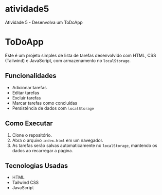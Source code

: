 # atividade5
Atividade 5 - Desenvolva um ToDoApp


# ToDoApp

Este é um projeto simples de lista de tarefas desenvolvido com HTML, CSS (Tailwind) e JavaScript, com armazenamento no `localStorage`.

## Funcionalidades

- Adicionar tarefas
- Editar tarefas
- Excluir tarefas
- Marcar tarefas como concluídas
- Persistência de dados com `localStorage`

## Como Executar

1. Clone o repositório.
2. Abra o arquivo `index.html` em um navegador.
3. As tarefas serão salvas automaticamente no `localStorage`, mantendo os dados ao recarregar a página.

## Tecnologias Usadas

- HTML
- Tailwind CSS
- JavaScript
